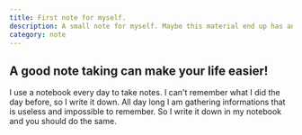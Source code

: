 ```yaml
---
title: First note for myself.
description: A small note for myself. Maybe this material end up has an article 🤷🏻‍♂️.
category: note
---
```


## A good note taking can make your life easier!

I use a notebook every day to take notes. I can't remember what I did the day before, so I write it down. All day long I am gathering informations that is useless and impossible to remember. So I write it down in my notebook and you should do the same.
